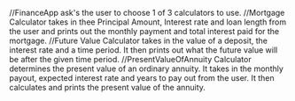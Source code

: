 
//FinanceApp ask's the user to choose 1 of 3 calculators to use.
//Mortgage Calculator takes in thee Principal Amount, Interest rate and loan length from the user
and prints out the monthly payment and total interest paid for the mortgage.
//Future Value Calculator takes in the value of a deposit, the interest rate and a time period. 
It then prints out what the future value will be after the given time period.
//PresentValueOfAnnuity Calculator determines the present value of an ordinary annuity.
It takes in the monthly payout, expected interest rate and years to pay out from the user.
It then calculates and prints the present value of the annuity.
